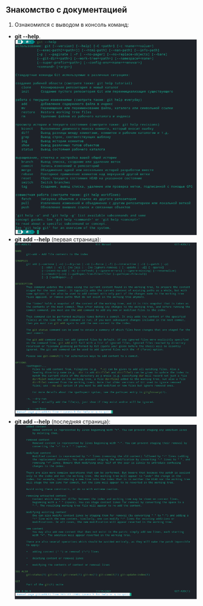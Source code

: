## Знакомство с документацией

1. Ознакомился с выводом в консоль команд:
 - **git --help**. ![git --help](img/img1.png)
 - **git add --help** (первая страница): ![git add --help first](img/img2.png)
 - **git add --help** (последняя страница): ![git add --help last](img/img3.png)
